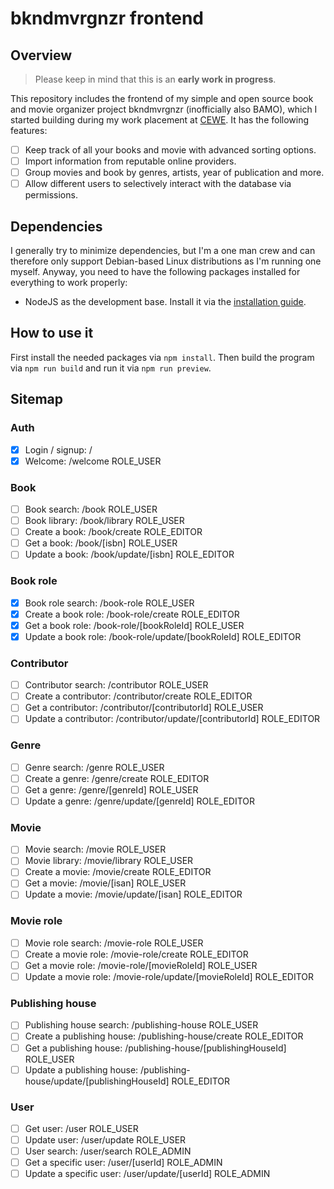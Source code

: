 # bkndmvrgnzr frontend

## Overview

> Please keep in mind that this is an **early work in progress**.

This repository includes the frontend of my simple and open source book and movie organizer project bkndmvrgnzr (inofficially also BAMO), which I started building during my work placement at [CEWE](https://www.cewe.de/). It has the following features:

- [ ] Keep track of all your books and movie with advanced sorting options.
- [ ] Import information from reputable online providers.
- [ ] Group movies and book by genres, artists, year of publication and more.
- [ ] Allow different users to selectively interact with the database via permissions.

## Dependencies

I generally try to minimize dependencies, but I'm a one man crew and can therefore only support Debian-based Linux
distributions as I'm running one myself. Anyway, you need to have the following packages installed for everything to
work properly:

- NodeJS as the development base. Install it via the [installation guide](https://github.com/nodesource/distributions#debinstall).

## How to use it

First install the needed packages via `npm install`. Then build the program via `npm run build` and run it via `npm run preview`.

## Sitemap

### Auth

- [x] Login / signup: /
- [x] Welcome: /welcome ROLE_USER

### Book

- [ ] Book search: /book ROLE_USER
- [ ] Book library: /book/library ROLE_USER
- [ ] Create a book: /book/create ROLE_EDITOR
- [ ] Get a book: /book/[isbn] ROLE_USER
- [ ] Update a book: /book/update/[isbn] ROLE_EDITOR

### Book role

- [x] Book role search: /book-role ROLE_USER
- [x] Create a book role: /book-role/create ROLE_EDITOR
- [x] Get a book role: /book-role/[bookRoleId] ROLE_USER
- [x] Update a book role: /book-role/update/[bookRoleId] ROLE_EDITOR

### Contributor

- [ ] Contributor search: /contributor ROLE_USER
- [ ] Create a contributor: /contributor/create ROLE_EDITOR
- [ ] Get a contributor: /contributor/[contributorId] ROLE_USER
- [ ] Update a contributor: /contributor/update/[contributorId] ROLE_EDITOR

### Genre

- [ ] Genre search: /genre ROLE_USER
- [ ] Create a genre: /genre/create ROLE_EDITOR
- [ ] Get a genre: /genre/[genreId] ROLE_USER
- [ ] Update a genre: /genre/update/[genreId] ROLE_EDITOR

### Movie

- [ ] Movie search: /movie ROLE_USER
- [ ] Movie library: /movie/library ROLE_USER
- [ ] Create a movie: /movie/create ROLE_EDITOR
- [ ] Get a movie: /movie/[isan] ROLE_USER
- [ ] Update a movie: /movie/update/[isan] ROLE_EDITOR

### Movie role

- [ ] Movie role search: /movie-role ROLE_USER
- [ ] Create a movie role: /movie-role/create ROLE_EDITOR
- [ ] Get a movie role: /movie-role/[movieRoleId] ROLE_USER
- [ ] Update a movie role: /movie-role/update/[movieRoleId] ROLE_EDITOR

### Publishing house

- [ ] Publishing house search: /publishing-house ROLE_USER
- [ ] Create a publishing house: /publishing-house/create ROLE_EDITOR
- [ ] Get a publishing house: /publishing-house/[publishingHouseId] ROLE_USER
- [ ] Update a publishing house: /publishing-house/update/[publishingHouseId] ROLE_EDITOR

### User

- [ ] Get user: /user ROLE_USER
- [ ] Update user: /user/update ROLE_USER
- [ ] User search: /user/search ROLE_ADMIN
- [ ] Get a specific user: /user/[userId] ROLE_ADMIN
- [ ] Update a specific user: /user/update/[userId] ROLE_ADMIN